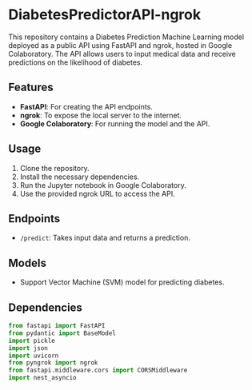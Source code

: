 # DiabetesPredictorAPI-ngrok

This repository contains a Diabetes Prediction Machine Learning model deployed as a public API using FastAPI and ngrok, hosted in Google Colaboratory. The API allows users to input medical data and receive predictions on the likelihood of diabetes.

## Features

- **FastAPI**: For creating the API endpoints.
- **ngrok**: To expose the local server to the internet.
- **Google Colaboratory**: For running the model and the API.

## Usage

1. Clone the repository.
2. Install the necessary dependencies.
3. Run the Jupyter notebook in Google Colaboratory.
4. Use the provided ngrok URL to access the API.

## Endpoints

- `/predict`: Takes input data and returns a prediction.

## Models

- Support Vector Machine (SVM) model for predicting diabetes.

## Dependencies

```python
from fastapi import FastAPI
from pydantic import BaseModel
import pickle
import json
import uvicorn
from pyngrok import ngrok
from fastapi.middleware.cors import CORSMiddleware
import nest_asyncio

